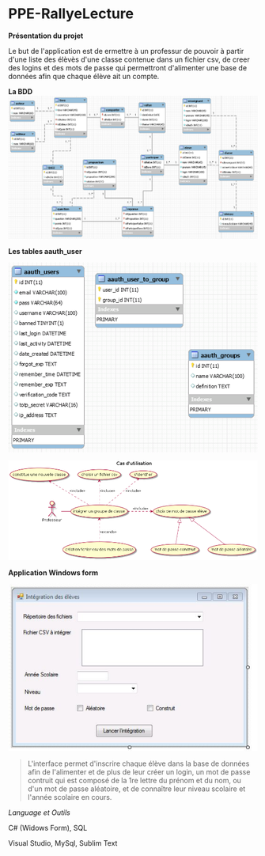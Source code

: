 # PPE-RallyeLecture

**Présentation du projet**

Le but de l'application est de ermettre à un professur de pouvoir à partir d'une liste des élèvès d'une classe contenue dans un fichier csv, 
de creer des logins et des mots de passe qui permettront d'alimenter une base de données afin que chaque élève ait un compte.

**La BDD**
![alt text](https://github.com/clurgen/PPE-RallyeLecture/blob/master/schemaDbRallyeLecture.PNG)

**Les tables aauth_user**

![alt text](https://github.com/clurgen/PPE-RallyeLecture/blob/master/schemaDbAauth.PNG)

![alt text](https://github.com/clurgen/PPE-RallyeLecture/blob/master/Use_Case_Diagram.png)

**Application Windows form**

![alt text](https://github.com/clurgen/PPE-RallyeLecture/blob/master/Interface.JPG)
>L'interface permet d'inscrire chaque élève dans la base de données afin de l'alimenter et de plus de leur créer un login, un mot de passe contruit qui est composé de la 1re lettre du prénom et du nom, ou d'un mot de passe aléatoire, et de connaître leur niveau scolaire et l'année scolaire en cours.

*Language et Outils*

C# (Widows Form), SQL

Visual Studio, MySql, Sublim Text
